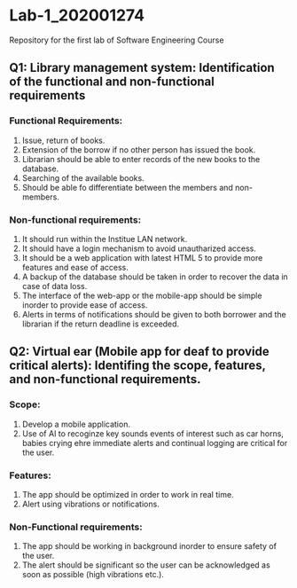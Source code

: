 # Lab-1_202001274
Repository for the first lab of Software Engineering Course

## 
## Q1: Library management system: Identification of the functional and non-functional requirements

### Functional Requirements:

1. Issue, return of books.
2. Extension of the borrow if no other person has issued the book.
3. Librarian should be able to enter records of the new books to the database.
4. Searching of the available books.
5. Should be able fo differentiate between the members and non-members.

### Non-functional requirements:

1. It should run within the Institue LAN network.
2. It should have a login mechanism to avoid unautharized access.
3. It should be a web application with latest HTML 5 to provide more features and ease of access.
4. A backup of the database should be taken in order to recover the data in case of data loss.
5. The interface of the web-app or the mobile-app should be simple inorder to provide ease of access.
6. Alerts in terms of notifications should be given to both borrower and the librarian if the return deadline is exceeded.
## 
## Q2: Virtual ear (Mobile app for deaf to provide critical alerts): Identifing the scope, features, and non-functional requirements.

### Scope:

1. Develop a mobile application.
2. Use of AI to recoginze key sounds events of interest such as car horns, babies crying ehre immediate alerts and continual logging are critical for the user.

### Features:

1. The app should be optimized in order to work in real time.
2. Alert using vibrations or notifications.

### Non-Functional requirements:

1. The app should be working in background inorder to ensure safety of the user.
2. The alert should be significant so the user can be acknowledged as soon as possible (high vibrations etc.).
